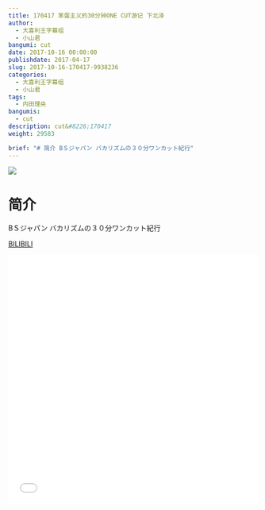 ```yaml
---
title: 170417 笨蛋主义的30分钟ONE CUT游记 下北泽
author: 
  - 大喜利王字幕组
  - 小山君
bangumi: cut
date: 2017-10-16 00:00:00
publishdate: 2017-04-17
slug: 2017-10-16-170417-9938236
categories: 
  - 大喜利王字幕组
  - 小山君
tags: 
  - 内田理央
bangumis: 
  - cut
description: cut&#8226;170417
weight: 29583

brief: "# 简介 BＳジャパン バカリズムの３０分ワンカット紀行"
---
```


![](https://i.imgur.com/D8fjSSG.jpg)

# 简介  
BＳジャパン
バカリズムの３０分ワンカット紀行

  [BILIBILI](https://www.bilibili.com/video/av9938236/)


<div class="vcontainer">  <iframe class='video' src="//www.bilibili.com/blackboard/player.html?aid=9938236" width="100%" height="500" frameborder="0" allowfullscreen="allowfullscreen"></iframe></div>
